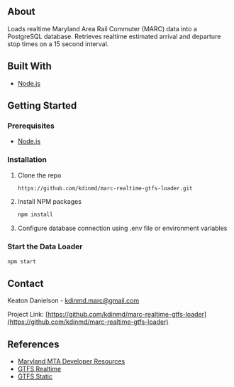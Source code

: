 <div id="top"></div>

<!-- ABOUT -->
## About
Loads realtime Maryland Area Rail Commuter (MARC) data into a PostgreSQL database. Retrieves realtime estimated arrival and departure stop times on a 15 second interval.

## Built With

* [Node.js](https://nodejs.org/)

<!-- GETTING STARTED -->
## Getting Started
### Prerequisites

* [Node.js](https://nodejs.org/)

### Installation
1. Clone the repo
   ```sh
   https://github.com/kdinmd/marc-realtime-gtfs-loader.git
   ```
2. Install NPM packages
   ```sh
   npm install
   ```
3. Configure database connection using .env file or environment variables

### Start the Data Loader
   ```sh
   npm start
   ```

<!-- CONTACT -->
## Contact

Keaton Danielson - kdinmd.marc@gmail.com

Project Link: [https://github.com/kdinmd/marc-realtime-gtfs-loader](https://github.com/kdinmd/marc-realtime-gtfs-loader)

<!-- REFERENCES -->
## References

* [Maryland MTA Developer Resources](https://www.mta.maryland.gov/developer-resources)
* [GTFS Realtime](https://developers.google.com/transit/gtfs-realtime)
* [GTFS Static](https://developers.google.com/transit/gtfs)
